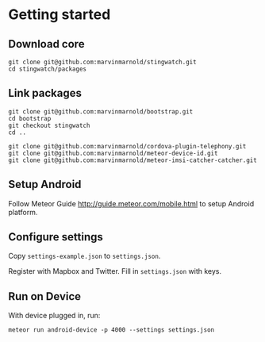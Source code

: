 # Getting started

## Download core
````
git clone git@github.com:marvinmarnold/stingwatch.git
cd stingwatch/packages
````

## Link packages
````
git clone git@github.com:marvinmarnold/bootstrap.git
cd bootstrap
git checkout stingwatch
cd ..

git clone git@github.com:marvinmarnold/cordova-plugin-telephony.git
git clone git@github.com:marvinmarnold/meteor-device-id.git
git clone git@github.com:marvinmarnold/meteor-imsi-catcher-catcher.git
````

## Setup Android
Follow Meteor Guide http://guide.meteor.com/mobile.html to setup Android platform.

## Configure settings
Copy `settings-example.json` to `settings.json`.

Register with Mapbox and Twitter. Fill in `settings.json` with keys.

## Run on Device
With device plugged in, run:
````
meteor run android-device -p 4000 --settings settings.json
````
